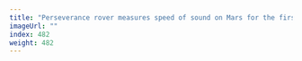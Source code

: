 ```yaml
---
title: "Perseverance rover measures speed of sound on Mars for the first time"
imageUrl: ""
index: 482
weight: 482
---
```

